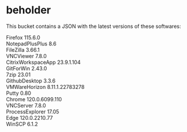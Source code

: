 # beholder
This bucket contains a JSON with the latest versions of these softwares:

Firefox            115.6.0          
NotepadPlusPlus    8.6              
FileZilla          3.66.1           
VNCViewer          7.8.0            
CitrixWorkspaceApp 23.9.1.104       
GitForWin          2.43.0           
7zip               23.01            
GithubDesktop      3.3.6            
VMWareHorizon      8.11.1.22783278  
Putty              0.80             
Chrome             120.0.6099.110   
VNCServer          7.8.0            
ProcessExplorer    17.05            
Edge               120.0.2210.77    
WinSCP             6.1.2            




